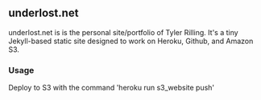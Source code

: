 ## underlost.net

underlost.net is is the personal site/portfolio of Tyler Rilling. It's a tiny Jekyll-based static site designed to work on Heroku, Github, and Amazon S3.

### Usage

Deploy to S3 with the command 'heroku run s3_website push'
